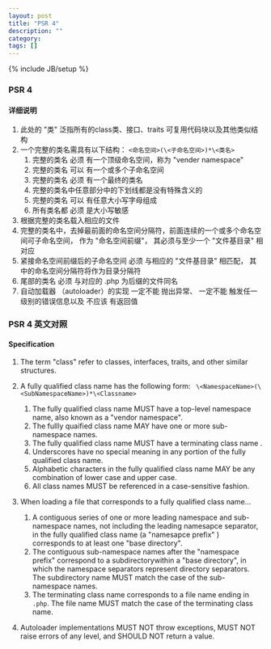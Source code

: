 ```yaml
---
layout: post
title: "PSR 4"
description: ""
category: 
tags: []
---
```

{% include JB/setup %}


### PSR 4 
#### 详细说明
1. 此处的 "类" 泛指所有的class类、接口、traits 可复用代码块以及其他类似结构
2. 一个完整的类名需具有以下结构：
`<命名空间>(\<子命名空间>)*\<类名>`
    1. 完整的类名 必须 有一个顶级命名空间，称为 "vender namespace"
    2. 完整的类名 可以 有一个或多个子命名空间
    3. 完整的类名 必须 有一个最终的类名
    4. 完整的类名中任意部分中的下划线都是没有特殊含义的
    5. 完整的类名 可以 有任意大小写字母组成
    6. 所有类名都 必须 是大小写敏感
3. 根据完整的类名载入相应的文件
4. 完整的类名中，去掉最前面的命名空间分隔符，前面连续的一个或多个命名空间可子命名空间， 作为 "命名空间前缀"， 其必须与至少一个 "文件基目录" 相对应
5. 紧接命名空间前缀后的子命名空间 必须 与相应的 "文件基目录" 相匹配， 其中的命名空间分隔符将作为目录分隔符
6. 尾部的类名 必须 与对应的 .php 为后缀的文件同名
7. 自动加载器 （autoloader）的实现 一定不能 抛出异常、 一定不能 触发任一级别的错误信息以及 不应该 有返回值

### PSR 4 英文对照
#### Specification
1. The term "class" refer to classes, interfaces, traits, and other similar structures.
2. A fully qualified class name has the following form:
` \<NamespaceName>(\<SubNamespaceName>)*\<Classname>`
    1. The fully qualified class name MUST have a top-level namespace name, also known as a "vendor namespace".
    2. The fullly quaified class name MAY have one or more sub-namespace names.
    3. The fully qualified class name MUST have a terminating class name .
    4. Underscores have no special meaning in any portion of the fully qualified class name.
    5. Alphabetic characters in the fully qualified class name MAY be any combination of lower case and upper case.
    6. All class names MUST be referenced in a case-sensitive fashion.
    
3. When loading a file that corresponds to a fully qualified class name...
    1. A contiguous series of one or more leading namespace and sub-namespace names, not including the leading namesapce separator, in the fully qualified class name (a "namesapce prefix" ) corresponds to at least one "base directory".
    2. The contiguous sub-namespace names after the "namespace prefix" correspond to a subdirectorywithin a "base directory", in which the namespace separators represent directory separators. The subdirectory name MUST match the case of the sub-namespace names.
    3. The terminating class name corresponds to a file name ending in `.php`. The file name MUST match the case of the terminating class name.
    
4. Autoloader implementations MUST NOT throw exceptions, MUST NOT raise errors of any level, and SHOULD NOT return a value. 